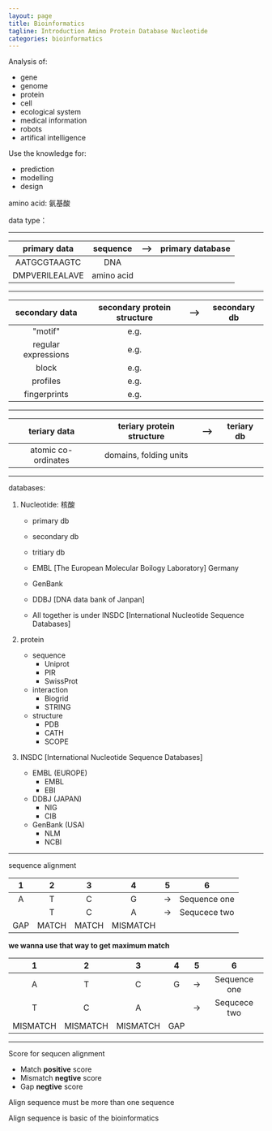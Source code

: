 ```yaml
---
layout: page
title: Bioinformatics
tagline: Introduction Amino Protein Database Nucleotide
categories: bioinformatics
---
```



Analysis of: 

- gene
- genome
- protein
- cell
- ecological system
- medical information
- robots
- artifical intelligence


Use the knowledge for:

- prediction
- modelling
- design

amino acid: 氨基酸

data type：

---

| primary data | sequence | --> | primary database |
| :---: | :---: | :---: |:---: |
| AATGCGTAAGTC |  DNA | | | 
| DMPVERILEALAVE | amino acid | | | 

---

| secondary data | secondary protein structure | --> | secondary db |
| :---: | :---: | :---: |:---: |
| "motif" |  e.g. | | | 
| regular expressions |  e.g. | | | 
|  block |  e.g. | | | 
| profiles |  e.g. | | | 
| fingerprints |  e.g. | | | 

---

| teriary data | teriary protein structure | --> | teriary db |
| :---: | :---: | :---: |:---: |
| atomic co-ordinates | domains, folding units | | | 

---

databases:

1. Nucleotide: 核酸
    - primary db
    - secondary db
    - tritiary db

    - EMBL [The European Molecular Boilogy Laboratory] Germany
    - GenBank 
    - DDBJ [DNA data bank of Janpan]

    - All together is under INSDC [International Nucleotide Sequence Databases] 

2. protein
    - sequence
        + Uniprot
        + PIR
        + SwissProt
    - interaction
        + Biogrid
        + STRING
    - structure
        + PDB
        + CATH
        + SCOPE

3. INSDC [International Nucleotide Sequence Databases]
    - EMBL (EUROPE)
        + EMBL
        + EBI
    - DDBJ (JAPAN)
        + NIG
        + CIB
    - GenBank (USA)
        + NLM
        + NCBI

---

sequence alignment

| 1 | 2 | 3 | 4 | 5 | 6 |
| :---: | :---: | :---: | :---: |:---: | :---: |
| A | T | C | G | -> | Sequence one |
|   | T | C | A | -> | Sequcece two |
| GAP | MATCH | MATCH | MISMATCH | | | 

**we wanna use that way to get maximum match**

| 1 | 2 | 3 | 4 | 5 | 6 |
| :---: | :---: | :---: | :---: |:---: | :---: |
| A | T | C | G | -> | Sequence one |
| T | C | A | | -> | Sequcece two |
| MISMATCH | MISMATCH | MISMATCH | GAP | | | 

---

Score for sequcen alignment

- Match **positive** score
- Mismatch **negtive** score
- Gap **negtive** score

Align sequence must be more than one sequence

Align sequence is basic of the bioinformatics
